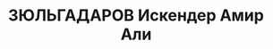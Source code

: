---
title: ЗЮЛЬГАДАРОВ Искендер Амир Али
description: "Род. 1900, Аз.ССР, с.Талыш, азербайджанец. Из рабочих. Член ВКП(б) с\
  \ 1924. Исключен 03.09.1937 решением ПК при ПО 77-й СД в связи с арестом. Восст.\
  \ посмертно 11.06.1957 решением бюро ЦК КП Азербайджана.\n С 1920 - в РККА. В 1929-1937\
  \ - военком Шемахинского, Кубинского, Казахского р-нов Аз.ССР. Интендант 2-го ранга.\n\
  \ Арестован 08.1937\n Обвинение: ст.ст. 64,70,73 УК Аз.ССР - участник к-р террор.\
  \ организации, ставившей целью свержение Советской власти в Аз.ССР.\n Приговор:\
  \ ВК ВС СССР, 13.10.1937 - ВМН с конфискацией имущества.\n Расстрелян 13.10.1937\n\
  \ Реабилитирован ВК ВС СССР 27.10.1956 за отсутствием состава преступления.\n Источники:\
  \ Сталинский список от 03.10.1937 (Аз.ССР, Кат.1)| Личное дело №37522 (АПД УДПАР,\
  \ ф.6, оп.9, д. 219)| Определение ВКВС СССР 27.10.1956."
---